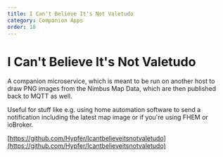 ```yaml
---
title: I Can't Believe It's Not Valetudo
category: Companion Apps
order: 18
---
```

# I Can't Believe It's Not Valetudo

A companion microservice, which is meant to be run on another host to draw PNG images from the Nimbus Map Data, which are then
published back to MQTT as well.

Useful for stuff like e.g. using home automation software to send a notification including the latest map image or if you're using FHEM or ioBroker.

[https://github.com/Hypfer/Icantbelieveitsnotvaletudo](https://github.com/Hypfer/Icantbelieveitsnotvaletudo)
